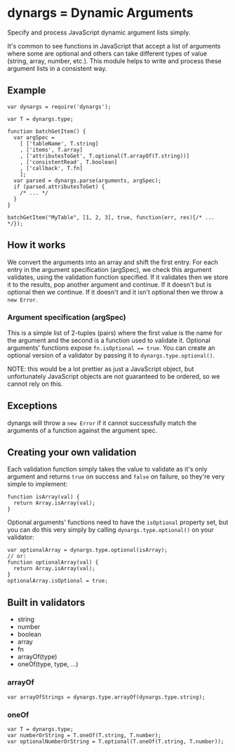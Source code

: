 dynargs = Dynamic Arguments
===========================

Specify and process JavaScript dynamic argument lists simply.

It's common to see functions in JavaScript that accept a list of
arguments where some are optional and others can take different types of
value (string, array, number, etc.). This module helps to write and
process these argument lists in a consistent way.

Example
-------

```
var dynargs = require('dynargs');

var T = dynargs.type;

function batchGetItem() {
  var argSpec =
    [ ['tableName', T.string]
    , ['items', T.array]
    , ['attributesToGet', T.optional(T.arrayOf(T.string))]
    , ['consistentRead', T.boolean]
    , ['callback', T.fn]
    ];
  var parsed = dynargs.parse(arguments, argSpec);
  if (parsed.attributesToGet) {
    /* ... */
  }
}

batchGetItem("MyTable", [1, 2, 3], true, function(err, res){/* ... */});

```

How it works
------------

We convert the arguments into an array and shift the first entry. For
each entry in the argument specification (argSpec), we check this
argument validates, using the validation function specified. If it
validates then we store it to the results, pop another argument and
continue. If it doesn't but is optional then we continue. If it doesn't
and it isn't optional then we throw a `new Error`.

### Argument specification (argSpec)

This is a simple list of 2-tuples (pairs) where the first value is the
name for the argument and the second is a function used to validate it.
Optional arguments' functions expose `fn.isOptional == true`. You can
create an optional version of a validator by passing it to
`dynargs.type.optional()`.

NOTE: this would be a lot prettier as just a JavaScript object, but
unfortunately JavaScript objects are not guaranteed to be ordered, so
we cannot rely on this.

Exceptions
----------

dynargs will throw a `new Error` if it cannot successfully match the
arguments of a function against the argument spec.

Creating your own validation
----------------------------

Each validation function simply takes the value to validate as it's only
argument and returns `true` on success and `false` on failure, so
they're very simple to implement:

```
function isArray(val) {
  return Array.isArray(val);
}
```

Optional arguments' functions need to have the `isOptional` property
set, but you can do this very simply by calling
`dynargs.type.optional()` on your validator:

```
var optionalArray = dynargs.type.optional(isArray);
// or:
function optionalArray(val) {
  return Array.isArray(val);
}
optionalArray.isOptional = true;
```

Built in validators
-------------------

 * string
 * number
 * boolean
 * array
 * fn
 * arrayOf(type)
 * oneOf(type, type, ...)

### arrayOf

```
var arrayOfStrings = dynargs.type.arrayOf(dynargs.type.string);
```

### oneOf

```
var T = dynargs.type;
var numberOrString = T.oneOf(T.string, T.number);
var optionalNumberOrString = T.optional(T.oneOf(T.string, T.number));
```
